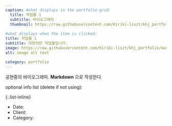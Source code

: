 ```yaml
---
caption: #what displays in the portfolio grid:
  title: 작업물 1
  subtitle: 바이오그래피
  thumbnail: https://raw.githubusercontent.com/Kiriki-liszt/khj_portfolio/master/assets/img/portfolio/04-thumbnail.jpg
  
#what displays when the item is clicked:
title: 작업물 1
subtitle: 어떤어떤 작업물입니다. 
image: https://raw.githubusercontent.com/Kiriki-liszt/khj_portfolio/master/assets/img/portfolio/04-thumbnail.jpg #main image, can be a link or a file in assets/img/portfolio
alt: image alt text

category: portfolio
---
```



공현중의 바이오그래피. **Markdown** 으로 작성한다.  

optional info list (delete if not using):

{:.list-inline}  

- Date:  
- Client:  
- Category:  
